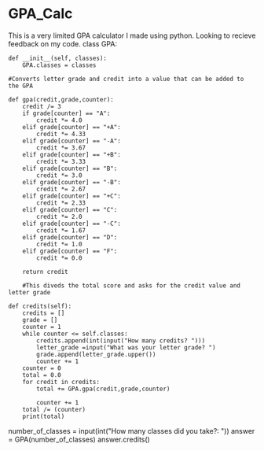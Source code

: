 # GPA_Calc
This is a very limited GPA calculator I made using python. Looking to recieve feedback on my code.
class GPA:
    
    def __init__(self, classes):
        GPA.classes = classes
    
    #Converts letter grade and credit into a value that can be added to the GPA
   
    def gpa(credit,grade,counter):
        credit /= 3
        if grade[counter] == "A":
            credit *= 4.0
        elif grade[counter] == "+A":
            credit *= 4.33
        elif grade[counter] == "-A":
            credit *= 3.67
        elif grade[counter] == "+B":
            credit *= 3.33
        elif grade[counter] == "B":
            credit *= 3.0
        elif grade[counter] == "-B":
            credit *= 2.67
        elif grade[counter] == "+C":
            credit *= 2.33
        elif grade[counter] == "C":
            credit *= 2.0
        elif grade[counter] == "-C":
            credit *= 1.67
        elif grade[counter] == "D":
            credit *= 1.0
        elif grade[counter] == "F":
            credit *= 0.0
        
        return credit
        
        #This diveds the total score and asks for the credit value and letter grade
       
    def credits(self):
        credits = []
        grade = []
        counter = 1
        while counter <= self.classes:
            credits.append(int(input("How many credits? ")))
            letter_grade =input("What was your letter grade? ")
            grade.append(letter_grade.upper())
            counter += 1
        counter = 0
        total = 0.0
        for credit in credits:
            total += GPA.gpa(credit,grade,counter)
           
            counter += 1
        total /= (counter)
        print(total)

number_of_classes = input(int("How many classes did you take?:  "))
answer = GPA(number_of_classes)
answer.credits()
